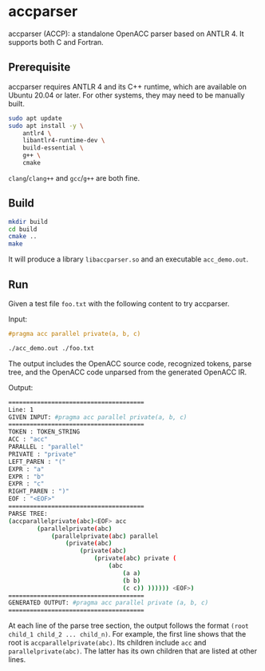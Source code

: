 # accparser
accparser (ACCP): a standalone OpenACC parser based on ANTLR 4.
It supports both C and Fortran.


## Prerequisite

accparser requires ANTLR 4 and its C++ runtime, which are available on Ubuntu 20.04 or later.
For other systems, they may need to be manually built.

```bash
sudo apt update
sudo apt install -y \
    antlr4 \
    libantlr4-runtime-dev \
    build-essential \
    g++ \
    cmake
```

`clang`/`clang++` and `gcc`/`g++` are both fine.

## Build

```bash
mkdir build
cd build
cmake ..
make
```

It will produce a library `libaccparser.so` and an executable `acc_demo.out`.

## Run

Given a test file `foo.txt` with the following content to try accparser.

Input:

```c
#pragma acc parallel private(a, b, c)
```

```bash
./acc_demo.out ./foo.txt
```
The output includes the OpenACC source code, recognized tokens, parse tree, and the OpenACC code unparsed from the generated OpenACC IR.

Output:

```bash
======================================
Line: 1
GIVEN INPUT: #pragma acc parallel private(a, b, c)
======================================
TOKEN : TOKEN_STRING
ACC : "acc"
PARALLEL : "parallel"
PRIVATE : "private"
LEFT_PAREN : "("
EXPR : "a"
EXPR : "b"
EXPR : "c"
RIGHT_PAREN : ")"
EOF : "<EOF>"
======================================
PARSE TREE:
(accparallelprivate(abc)<EOF> acc 
        (parallelprivate(abc) 
            (parallelprivate(abc) parallel 
                (private(abc) 
                    (private(abc) 
                        (private(abc) private ( 
                            (abc 
                                (a a) 
                                (b b) 
                                (c c)) )))))) <EOF>)
======================================
GENERATED OUTPUT: #pragma acc parallel private (a, b, c)
======================================
```

At each line of the parse tree section, the output follows the format `(root child_1 child_2 ... child_n)`.
For example, the first line shows that the root is `accparallelprivate(abc)`. Its children include `acc` and `parallelprivate(abc)`.
The latter has its own children that are listed at other lines.

